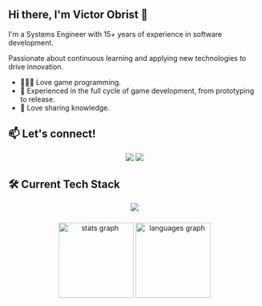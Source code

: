 ## Hi there, I'm Victor Obrist 👋

I'm a Systems Engineer with 15+ years of experience in software development.  

Passionate about continuous learning and applying new technologies to drive innovation.

- 👨🏻‍💻 Love game programming.
- 🎯 Experienced in the full cycle of game development, from prototyping to release.
- 🧠 Love sharing knowledge.

## 📫 Let's connect!
<!--
- [LinkedIn](https://www.linkedin.com/in/victorobristb)
- Email: victor.obrist@gmail.com

## 📬 Connect With Me
-->
<p align="center">
  <a href="mailto:victor.obrist@gmail.com"><img src="https://img.shields.io/badge/Email-D14836?style=for-the-badge&logo=gmail&logoColor=white"></a>
  <a href="https://www.linkedin.com/in/victorobristb"><img src="https://img.shields.io/badge/LinkedIn-0A66C2?style=for-the-badge&logo=linkedin&logoColor=white"></a>
</p>

## 🛠 Current Tech Stack
<p align="center">
  <img src="https://skillicons.dev/icons?i=unity,cs,cpp,unreal,git,github,gitlab,vscode,rider,postman,blender,python,pycharm,docker" />
</p>

###

<div align="center">
  <img src="https://github-readme-stats.vercel.app/api?username=VictorObrist&hide_title=false&hide_rank=false&show_icons=true&include_all_commits=true&count_private=true&disable_animations=false&theme=dracula&locale=en&hide_border=false&order=1" height="150" alt="stats graph"  />
  <img src="https://github-readme-stats.vercel.app/api/top-langs?username=VictorObrist&locale=en&hide_title=false&layout=compact&card_width=320&langs_count=5&theme=dracula&hide_border=false&order=2" height="150" alt="languages graph"  />
</div>

<!--
**VictorObrist/VictorObrist** is a ✨ _special_ ✨ repository because its `README.md` (this file) appears on your GitHub profile.

  Here are some ideas to get you started:

- 🔭 I’m currently working on ...
- 🌱 I’m currently learning ...
- 👯 I’m looking to collaborate on ...
- 🤔 I’m looking for help with ...
- 💬 Ask me about ...
- 📫 How to reach me: ...
- 😄 Pronouns: ...
- ⚡ Fun fact: ...
-->
